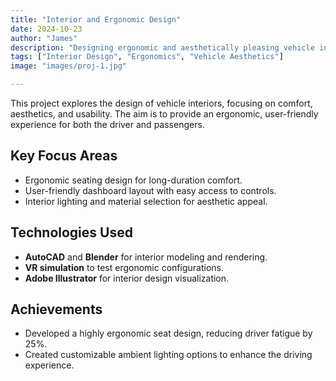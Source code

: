 ```yaml
---
title: "Interior and Ergonomic Design"
date: 2024-10-23
author: "James"
description: "Designing ergonomic and aesthetically pleasing vehicle interiors for enhanced comfort."
tags: ["Interior Design", "Ergonomics", "Vehicle Aesthetics"]
image: "images/proj-1.jpg"

---
```


This project explores the design of vehicle interiors, focusing on comfort, aesthetics, and usability. The aim is to provide an ergonomic, user-friendly experience for both the driver and passengers.

## Key Focus Areas
- Ergonomic seating design for long-duration comfort.
- User-friendly dashboard layout with easy access to controls.
- Interior lighting and material selection for aesthetic appeal.

## Technologies Used
- **AutoCAD** and **Blender** for interior modeling and rendering.
- **VR simulation** to test ergonomic configurations.
- **Adobe Illustrator** for interior design visualization.

## Achievements
- Developed a highly ergonomic seat design, reducing driver fatigue by 25%.
- Created customizable ambient lighting options to enhance the driving experience.
